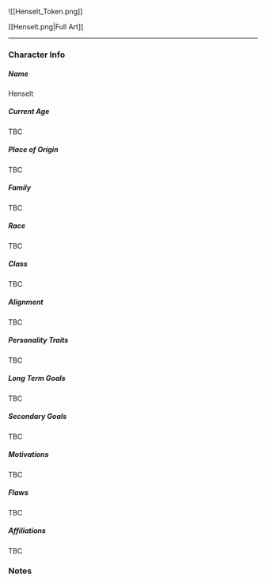 ![[Henselt_Token.png]]

[[Henselt.png|Full Art]]

---
### Character Info

##### Name 
Henselt
##### Current Age
TBC
##### Place of Origin
TBC
##### Family
TBC
##### Race
TBC
##### Class
TBC
##### Alignment
TBC
##### Personality Traits
TBC
##### Long Term Goals
TBC
##### Secondary Goals
TBC
##### Motivations
TBC
##### Flaws
TBC
##### Affiliations
TBC
### Notes

